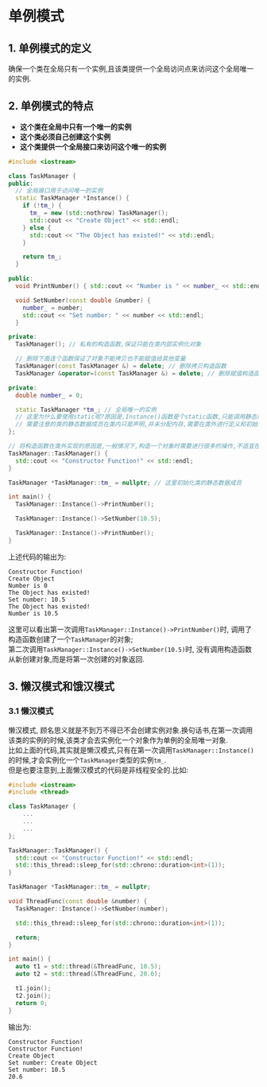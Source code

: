 # 单例模式
## 1. **单例模式的定义**
确保一个类在全局只有一个实例,且该类提供一个全局访问点来访问这个全局唯一的实例.
## 2. **单例模式的特点**
- **这个类在全局中只有一个唯一的实例**
- **这个类必须自己创建这个实例**
- **这个类提供一个全局接口来访问这个唯一的实例**



``` C++
#include <iostream>

class TaskManager {
public:
  // 全局接口用于访问唯一的实例
  static TaskManager *Instance() {
    if (!tm_) {
      tm_ = new (std::nothrow) TaskManager();
      std::cout << "Create Object" << std::endl;
    } else {
      std::cout << "The Object has existed!" << std::endl;
    }

    return tm_;
  }

public:
  void PrintNumber() { std::cout << "Number is " << number_ << std::endl; }

  void SetNumber(const double &number) {
    number_ = number;
    std::cout << "Set number: " << number << std::endl;
  }

private:
  TaskManager(); // 私有的构造函数,保证只能在类内部实例化对象  

  // 删除下面连个函数保证了对象不能拷贝也不能赋值给其他变量
  TaskManager(const TaskManager &) = delete; // 删除拷贝构造函数
  TaskManager &operator=(const TaskManager &) = delete; // 删除赋值构造函数

private:
  double number_ = 0;

  static TaskManager *tm_; // 全局唯一的实例
  // 这里为什么要使用static呢?原因是,Instance()函数是个static函数,只能调用静态成员变量
  // 需要注意的类的静态数据成员在类内只是声明,并未分配内存,需要在类外进行定义和初始化
};

// 将构造函数在类外实现的原因是,一般情况下,构造一个对象时需要进行很多的操作,不适宜在类内实现这个函数
TaskManager::TaskManager() {
  std::cout << "Constructor Function!" << std::endl;
}

TaskManager *TaskManager::tm_ = nullptr; // 这里初始化类的静态数据成员

int main() {
  TaskManager::Instance()->PrintNumber();

  TaskManager::Instance()->SetNumber(10.5);

  TaskManager::Instance()->PrintNumber();
}

```
上述代码的输出为:
```
Constructor Function!
Create Object
Number is 0
The Object has existed!
Set number: 10.5
The Object has existed!
Number is 10.5
```
这里可以看出第一次调用`TaskManager::Instance()->PrintNumber()`时, 调用了构造函数创建了一个`TaskManager`的对象;  
第二次调用`TaskManager::Instance()->SetNumber(10.5)`时, 没有调用构造函数从新创建对象,而是将第一次创建的对象返回.

## 3. **懒汉模式和饿汉模式**
###  3.1 **懒汉模式**
懒汉模式, 顾名思义就是不到万不得已不会创建实例对象.换句话书,在第一次调用该类的实例的时候,该类才会去实例化一个对象作为单例的全局唯一对象.  
比如上面的代码,其实就是懒汉模式,只有在第一次调用`TaskManager::Instance()`的时候,才会实例化一个`TaskManager`类型的实例`tm_`.  
但是也要注意到,上面懒汉模式的代码是非线程安全的.比如:
```C++
#include <iostream>
#include <thread>

class TaskManager {
    ...
    ...
    ...
};

TaskManager::TaskManager() {
  std::cout << "Constructor Function!" << std::endl;
  std::this_thread::sleep_for(std::chrono::duration<int>(1));
}

TaskManager *TaskManager::tm_ = nullptr;

void ThreadFunc(const double &number) {
  TaskManager::Instance()->SetNumber(number);

  std::this_thread::sleep_for(std::chrono::duration<int>(1));

  return;
}

int main() {
  auto t1 = std::thread(&ThreadFunc, 10.5);
  auto t2 = std::thread(&ThreadFunc, 20.6);

  t1.join();
  t2.join();
  return 0;
}

```

输出为:
```
Constructor Function!
Constructor Function!
Create Object
Set number: Create Object
Set number: 10.5
20.6
```


